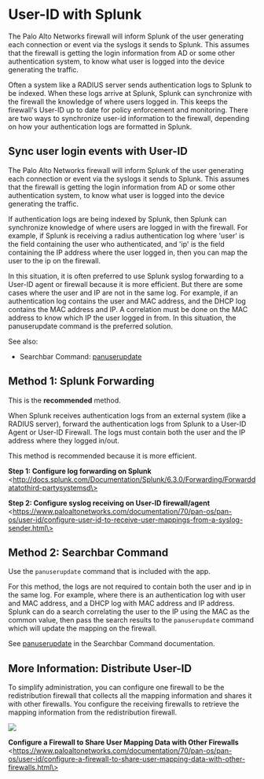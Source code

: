 User-ID with Splunk
===================

The Palo Alto Networks firewall will inform Splunk of the user generating each connection or event via the syslogs it sends to Splunk. This assumes that the firewall is getting the login information from AD or some other authentication system, to know what user is logged into the device generating the traffic.

Often a system like a RADIUS server sends authentication logs to Splunk to be indexed. When these logs arrive at Splunk, Splunk can synchronize with the firewall the knowledge of where users logged in. This keeps the firewall's User-ID up to date for policy enforcement and monitoring. There are two ways to synchronize user-id information to the firewall, depending on how your authentication logs are formatted in Splunk.

Sync user login events with User-ID
-----------------------------------

The Palo Alto Networks firewall will inform Splunk of the user generating each connection or event via the syslogs it sends to Splunk. This assumes that the firewall is getting the login information from AD or some other authentication system, to know what user is logged into the device generating the traffic.

If authentication logs are being indexed by Splunk, then Splunk can synchronize knowledge of where users are logged in with the firewall. For example, if Splunk is receiving a radius authentication log where 'user' is the field containing the user who authenticated, and 'ip' is the field containing the IP address where the user logged in, then you can map the user to the ip on the firewall.

In this situation, it is often preferred to use Splunk syslog forwarding to a User-ID agent or firewall because it is more efficient. But there are some cases where the user and IP are not in the same log. For example, if an authentication log contains the user and MAC address, and the DHCP log contains the MAC address and IP. A correlation must be done on the MAC address to know which IP the user logged in from. In this situation, the panuserupdate command is the preferred solution.

See also:  
-   Searchbar Command: [panuserupdate](../commands#panuserupdate)

Method 1: Splunk Forwarding
---------------------------

This is the **recommended** method.

When Splunk receives authentication logs from an external system (like a RADIUS server), forward the authentication logs from Splunk to a User-ID Agent or User-ID Firewall. The logs must contain both the user and the IP address where they logged in/out.

This method is recommended because it is more efficient.

**Step 1: Configure log forwarding on Splunk** \<http://docs.splunk.com/Documentation/Splunk/6.3.0/Forwarding/Forwarddatatothird-partysystemsd\>

**Step 2: Configure syslog receiving on User-ID firewall/agent** \<https://www.paloaltonetworks.com/documentation/70/pan-os/pan-os/user-id/configure-user-id-to-receive-user-mappings-from-a-syslog-sender.html\>

Method 2: Searchbar Command
---------------------------

Use the `panuserupdate` command that is included with the app.

For this method, the logs are not required to contain both the user and ip in the same log. For example, where there is an authentication log with user and MAC address, and a DHCP log with MAC address and IP address. Splunk can do a search correlating the user to the IP using the MAC as the common value, then pass the search results to the `panuserupdate` command which will update the mapping on the firewall.

See [panuserupdate](../commands#panuserupdate) in the Searchbar Command documentation.

More Information: Distribute User-ID
------------------

To simplify administration, you can configure one firewall to be the redistribution firewall that collects all the mapping information and shares it with other firewalls. You configure the receiving firewalls to retrieve the mapping information from the redistribution firewall.

![](/splunk/img/userid_distribution.png)

**Configure a Firewall to Share User Mapping Data with Other Firewalls** \<https://www.paloaltonetworks.com/documentation/70/pan-os/pan-os/user-id/configure-a-firewall-to-share-user-mapping-data-with-other-firewalls.html\>